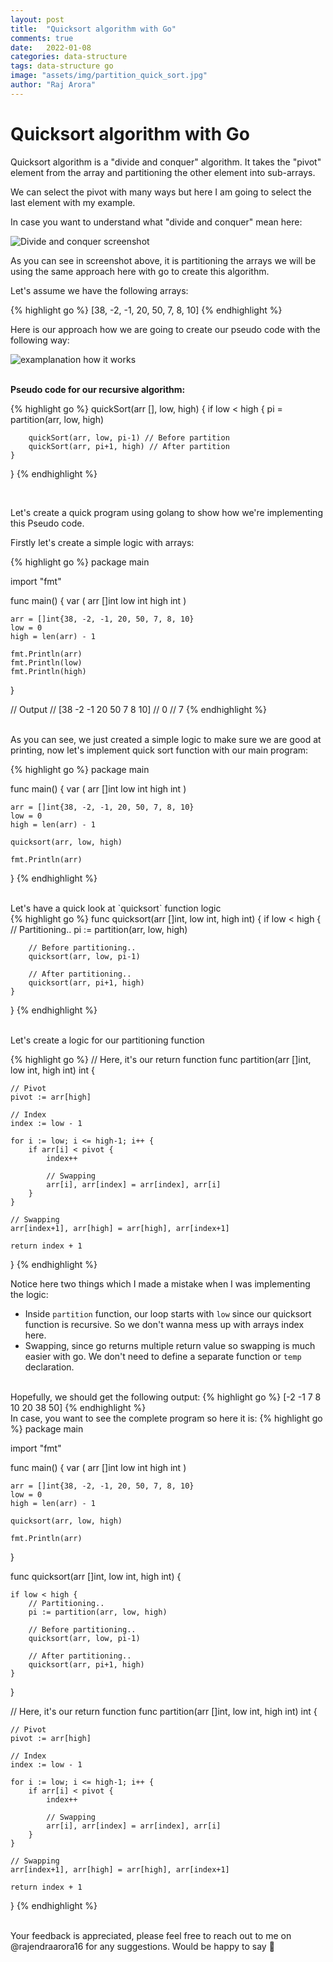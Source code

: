 ```yaml
---
layout: post
title:  "Quicksort algorithm with Go"
comments: true
date:   2022-01-08
categories: data-structure
tags: data-structure go
image: "assets/img/partition_quick_sort.jpg"
author: "Raj Arora"
---
```


# Quicksort algorithm with Go

Quicksort algorithm is a "divide and conquer" algorithm. It takes the "pivot" element from the array and partitioning the other element into sub-arrays.

We can select the pivot with many ways but here I am going to select the last element with my example.


In case you want to understand what "divide and conquer" mean here:

![Divide and conquer screenshot](/assets/img/divide_conquer.jpg)

As you can see in screenshot above, it is partitioning the arrays we will be using the same approach here with go to create this algorithm.

Let's assume we have the following arrays:

{% highlight go %}
[38, -2, -1, 20, 50, 7, 8, 10]
{% endhighlight %}


Here is our approach how we are going to create our pseudo code with the following way:

![examplanation how it works](/assets/img/partition_quick_sort.jpg)

<br/>
<b>Pseudo code for our recursive algorithm:</b>

{% highlight go %}
quickSort(arr [], low, high) {
	if low < high {
		pi = partition(arr, low, high)

		quickSort(arr, low, pi-1) // Before partition
		quickSort(arr, pi+1, high) // After partition
	}
}
{% endhighlight %}

<br/>

Let's create a quick program using golang to show how we're implementing this Pseudo code.

Firstly let's create a simple logic with arrays:

{% highlight go %}
package main

import "fmt"

func main() {
	var (
		arr  []int
		low  int
		high int
	)

	arr = []int{38, -2, -1, 20, 50, 7, 8, 10}
	low = 0
	high = len(arr) - 1

	fmt.Println(arr)
	fmt.Println(low)
	fmt.Println(high)
}

// Output
// [38 -2 -1 20 50 7 8 10]
// 0
// 7
{% endhighlight %}

<br/>
As you can see, we just created a simple logic to make sure we are good at printing, now let's implement quick sort function with our main program:

{% highlight go %}
package main

func main() {
	var (
		arr  []int
		low  int
		high int
	)

	arr = []int{38, -2, -1, 20, 50, 7, 8, 10}
	low = 0
	high = len(arr) - 1

	quicksort(arr, low, high)
    
    fmt.Println(arr)
}
{% endhighlight %}

<br/>
Let's have a quick look at `quicksort` function logic

<br/>
{% highlight go %}
func quicksort(arr []int, low int, high int) {
	if low < high {
		// Partitioning..
		pi := partition(arr, low, high)

		// Before partitioning..
		quicksort(arr, low, pi-1)

		// After partitioning..
		quicksort(arr, pi+1, high)
	}
}
{% endhighlight %}

<br/>
Let's create a logic for our partitioning function

{% highlight go %}
// Here, it's our return function
func partition(arr []int, low int, high int) int {

	// Pivot
	pivot := arr[high]

	// Index
	index := low - 1

	for i := low; i <= high-1; i++ {
		if arr[i] < pivot {
			index++

			// Swapping
			arr[i], arr[index] = arr[index], arr[i]
		}
	}

	// Swapping
	arr[index+1], arr[high] = arr[high], arr[index+1]

	return index + 1
}
{% endhighlight %}
<br/>

Notice here two things which I made a mistake when I was implementing the logic:

- Inside `partition` function, our loop starts with `low` since our quicksort function is recursive. So we don't wanna mess up with arrays index here.
- Swapping, since go returns multiple return value so swapping is much easier with go. We don't need to define a separate function or `temp` declaration.

<br/>
Hopefully, we should get the following output:
{% highlight go %}
[-2 -1 7 8 10 20 38 50]
{% endhighlight %}


<br/>
In case, you want to see the complete program so here it is:
{% highlight go %}
package main

import "fmt"

func main() {
	var (
		arr  []int
		low  int
		high int
	)

	arr = []int{38, -2, -1, 20, 50, 7, 8, 10}
	low = 0
	high = len(arr) - 1

	quicksort(arr, low, high)

	fmt.Println(arr)
}

func quicksort(arr []int, low int, high int) {

	if low < high {
		// Partitioning..
		pi := partition(arr, low, high)

		// Before partitioning..
		quicksort(arr, low, pi-1)

		// After partitioning..
		quicksort(arr, pi+1, high)
	}
}

// Here, it's our return function
func partition(arr []int, low int, high int) int {

	// Pivot
	pivot := arr[high]

	// Index
	index := low - 1

	for i := low; i <= high-1; i++ {
		if arr[i] < pivot {
			index++

			// Swapping
			arr[i], arr[index] = arr[index], arr[i]
		}
	}

	// Swapping
	arr[index+1], arr[high] = arr[high], arr[index+1]

	return index + 1
}
{% endhighlight %}

<br/>
Your feedback is appreciated, please feel free to reach out to me on @rajendraarora16 for any suggestions. 
Would be happy to say 👋
